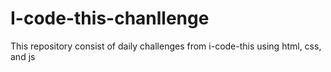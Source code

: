 # I-code-this-chanllenge
This repository consist of daily challenges from i-code-this using html, css, and js 
